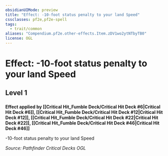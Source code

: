 ```yaml
---
obsidianUIMode: preview
title: "Effect: -10-foot status penalty to your land Speed"
cssclasses: pf2e,pf2e-spell
tags:
  - trait/common
aliases: "Compendium.pf2e.other-effects.Item.zDV1wo2ytNTbyTB0"
license: OGL
---
```

# Effect: -10-foot status penalty to your land Speed
## Level 1
### 






**Effect applied by [[Critical Hit_Fumble Deck/Critical Hit Deck #6|Critical Hit Deck #6]], [[Critical Hit_Fumble Deck/Critical Hit Deck #12|Critical Hit Deck #12]], [[Critical Hit_Fumble Deck/Critical Hit Deck #22|Critical Hit Deck #22]], [[Critical Hit_Fumble Deck/Critical Hit Deck #46|Critical Hit Deck #46]]**

\-10-foot status penalty to your land Speed

*Source: Pathfinder Critical Decks*
*OGL*